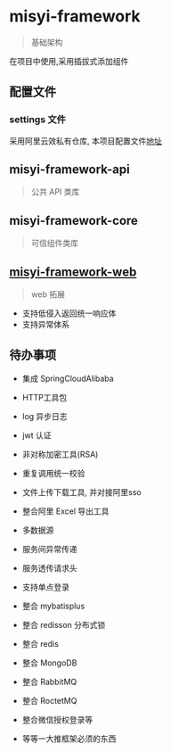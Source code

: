 # misyi-framework 
> 基础架构

在项目中使用,采用插拔式添加组件

## 配置文件

### settings 文件

采用阿里云效私有仓库, 本项目配置文件[地址](./file/settings.xml)

## misyi-framework-api

> 公共 API 类库

## misyi-framework-core

> 可信组件类库

## [misyi-framework-web](./document/framework-web.md)

> web 拓展 

- 支持低侵入返回统一响应体
- 支持异常体系


## 待办事项

- 集成 SpringCloudAlibaba
- HTTP工具包
- log 异步日志
- jwt 认证
- 非对称加密工具(RSA)
- 重复调用统一校验
- 文件上传下载工具, 并对接阿里sso
- 整合阿里 Excel 导出工具
- 多数据源
- 服务间异常传递
- 服务透传请求头
- 支持单点登录
- 整合 mybatisplus
- 整合 redisson 分布式锁
- 整合 redis
- 整合 MongoDB
- 整合 RabbitMQ
- 整合 RoctetMQ
- 整合微信授权登录等

- 等等一大推框架必须的东西